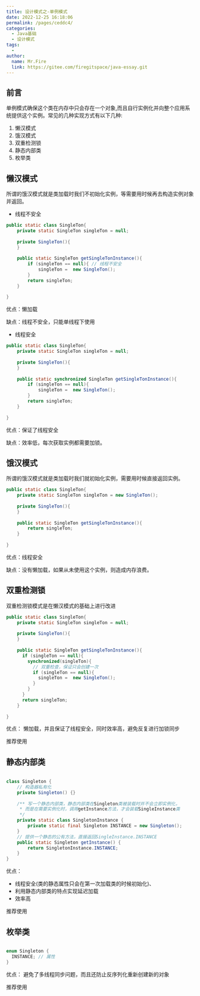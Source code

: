 ```yaml
---
title: 设计模式之-单例模式
date: 2022-12-25 16:18:06
permalink: /pages/ceddc4/
categories:
  - Java基础
  - 设计模式
tags:
  - 
author: 
  name: Mr.Fire
  link: https://gitee.com/firegitspace/java-essay.git
---
```



## 前言

单例模式确保这个类在内存中只会存在一个对象,而且自行实例化并向整个应用系统提供这个实例。常见的几种实现方式有以下几种:

1. 懒汉模式
2. 饿汉模式
3. 双重检测锁
4. 静态内部类
5. 枚举类


## 懒汉模式
所谓的饿汉模式就是类加载时我们不初始化实例，等需要用时候再去构造实例对象并返回。

- 线程不安全
```java
public static class SingleTon{
    private static SingleTon singleTon = null;
    
    private SingleTon(){
    }
    
    public static SingleTon getSingleTonInstance(){
        if (singleTon == null){ // 线程不安全
            singleTon =  new SingleTon();
        }
        return singleTon;
    }
    
}
```
优点：懒加载

缺点：线程不安全，只能单线程下使用

- 线程安全
```java
public static class SingleTon{
    private static SingleTon singleTon = null;
    
    private SingleTon(){
    }
    
    public static synchronized SingleTon getSingleTonInstance(){
        if (singleTon == null){ 
            singleTon =  new SingleTon();
        }
        return singleTon;
    }
    
}
```
优点：保证了线程安全

缺点：效率低，每次获取实例都需要加锁。
## 饿汉模式

所谓的饿汉模式就是类加载时我们就初始化实例，需要用时候直接返回实例。
```java
public static class SingleTon{
    private static SingleTon singleTon = new SingleTon();
    
    private SingleTon(){
    }
    
    public static SingleTon getSingleTonInstance(){
        return singleTon;
    }
    
}
```
优点：线程安全

缺点：没有懒加载，如果从未使用这个实例，则造成内存浪费。

## 双重检测锁 
双重检测锁模式是在懒汉模式的基础上进行改进
```java
public static class SingleTon{
    private static SingleTon singleTon = null;
    
    private SingleTon(){
    }
    
    public static SingleTon getSingleTonInstance(){
      if (singleTon == null){
        synchronized(singleTon){
          // 双重检查，保证只会创建一次
          if (singleTon == null){ 
            singleTon =  new SingleTon();
          }
        }
      }
      return singleTon;
    }
    
}
```

优点： 懒加载，并且保证了线程安全，同时效率高，避免反复进行加锁同步

推荐使用

## 静态内部类

```java
 
class Singleton {
    // 构造器私有化
    private Singleton() {}
  
    /** 写一个静态内部类，静态内部类在Singleton类被装载时并不会立即实例化，
     * 而是在需要实例化时，调用getInstance方法，才会装载SingleInstance类
     */ 
    private static class SingletonInstance {
        private static final Singleton INSTANCE = new Singleton();
    }
    // 提供一个静态的公有方法，直接返回SingleInstance.INSTANCE
    public static Singleton getInstance() {
        return SingletonInstance.INSTANCE;
    }
}
```
优点：
- 线程安全(类的静态属性只会在第一次加载类的时候初始化)、
- 利用静态内部类的特点实现延迟加载
- 效率高

推荐使用

## 枚举类

```java

enum Singleton {
  INSTANCE; // 属性
}
```

优点：
避免了多线程同步问题，而且还防止反序列化重新创建新的对象

推荐使用